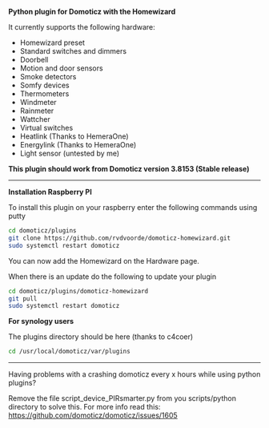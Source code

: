 <b>Python plugin for Domoticz with the Homewizard</b>

It currently supports the following hardware:
<ul>
<li>Homewizard preset</li>
<li>Standard switches and dimmers</li>
<li>Doorbell</li>
<li>Motion and door sensors</li>
<li>Smoke detectors</li>
<li>Somfy devices</li>
<li>Thermometers</li>
<li>Windmeter</li>
<li>Rainmeter</li>
<li>Wattcher</li>
<li>Virtual switches</li>
<li>Heatlink (Thanks to HemeraOne)</li>
<li>Energylink (Thanks to HemeraOne)</li>
<li>Light sensor (untested by me)</li>
</ul>

<b>This plugin should work from Domoticz version 3.8153 (Stable release)</b>

<hr/>

<b>Installation Raspberry PI</b>

To install this plugin on your raspberry enter the following commands using putty
```bash
cd domoticz/plugins
git clone https://github.com/rvdvoorde/domoticz-homewizard.git
sudo systemctl restart domoticz
```
  
You can now add the Homewizard on the Hardware page.

When there is an update do the following to update your plugin
```bash
cd domoticz/plugins/domoticz-homewizard
git pull
sudo systemctl restart domoticz
```
  
<b>For synology users</b>

The plugins directory should be here (thanks to c4coer)
```bash
cd /usr/local/domoticz/var/plugins
```

<hr/>

Having problems with a crashing domoticz every x hours while using python plugins?

Remove the file script_device_PIRsmarter.py from you scripts/python directory to
solve this. For more info read this: https://github.com/domoticz/domoticz/issues/1605

